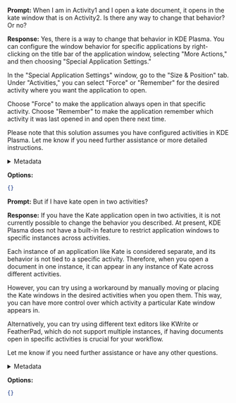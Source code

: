 **Prompt:**
When I am in Activity1 and I open a kate document, it opens in the kate window that is on Activity2. Is there any way to change that behavior? Or no?


**Response:**
Yes, there is a way to change that behavior in KDE Plasma. You can configure the window behavior for specific applications by right-clicking on the title bar of the application window, selecting "More Actions," and then choosing "Special Application Settings."

In the "Special Application Settings" window, go to the "Size & Position" tab. Under "Activities," you can select "Force" or "Remember" for the desired activity where you want the application to open. 

Choose "Force" to make the application always open in that specific activity. Choose "Remember" to make the application remember which activity it was last opened in and open there next time.

Please note that this solution assumes you have configured activities in KDE Plasma. Let me know if you need further assistance or more detailed instructions.

<details><summary>Metadata</summary>

- Duration: 6314 ms
- Datetime: 2023-09-18T17:31:28.449549
- Model: gpt-3.5-turbo-0613

</details>

**Options:**
```json
{}
```

**Prompt:**
But if I have kate open in two activities?

**Response:**
If you have the Kate application open in two activities, it is not currently possible to change the behavior you described. At present, KDE Plasma does not have a built-in feature to restrict application windows to specific instances across activities. 

Each instance of an application like Kate is considered separate, and its behavior is not tied to a specific activity. Therefore, when you open a document in one instance, it can appear in any instance of Kate across different activities.

However, you can try using a workaround by manually moving or placing the Kate windows in the desired activities when you open them. This way, you can have more control over which activity a particular Kate window appears in.

Alternatively, you can try using different text editors like KWrite or FeatherPad, which do not support multiple instances, if having documents open in specific activities is crucial for your workflow.

Let me know if you need further assistance or have any other questions.

<details><summary>Metadata</summary>

- Duration: 7174 ms
- Datetime: 2023-09-18T17:32:33.303851
- Model: gpt-3.5-turbo-0613

</details>

**Options:**
```json
{}
```


